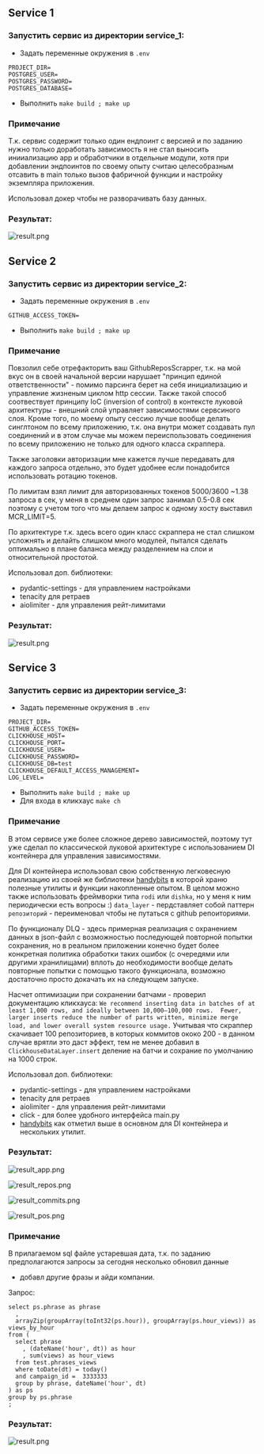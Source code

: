 ## Service 1

### Запустить сервис из директории service_1:
- Задать переменные окружения в `.env`
```
PROJECT_DIR=
POSTGRES_USER=
POSTGRES_PASSWORD=
POSTGRES_DATABASE=
```

- Выполнить `make build ; make up`

### Примечание
Т.к. сервис содержит только один ендпоинт с версией и по заданию нужно только доработать зависимость 
я не стал выносить инииализацию app и обработчики в отдельные модули, хотя при добавлении эндпоинтов по своему опыту
считаю целесобразным отсавить в main только вызов фабричной функции и настройку экземпляра приложения.

Использовал докер чтобы не разворачивать базу данных.

### Результат:

![result.png](service_1/result.png)


## Service 2

### Запустить сервис из директории service_2:
- Задать переменные окружения в `.env`
```
GITHUB_ACCESS_TOKEN=
```

- Выполнить `make build ; make up`

### Примечание
Повзолил себе отрефакторить ваш GithubReposScrapper, т.к. на мой вкус он в своей начальной версии нарушает 
"принцип единой ответственности" - помимо парсинга берет на себя инициализацию и управление жизненым циклом http сессии.
Также такой способ соотвествует принципу IoC (inversion of control) 
в контексте луковой архитектуры - внешний слой управляет зависимостями сервсиного слоя.
Кроме того, по моему опыту сессию лучше вообще делать синглтоном по всему приложению, т.к. она внутри может создавать
пул соединений и в этом случае мы можем переиспользовать соединения по всему приложению не только для одного класса скраппера.

Также заголовки авторизации мне кажется лучше передавать для каждого запроса отдельно, 
это будет удобнее если понадобится использовать ротацию токенов.

По лимитам взял лимит для авторизованных токенов 5000/3600 ~1.38 запроса в сек, 
у меня в среднем один запрос занимал 0.5-0.8 сек поэтому с учетом того что мы делаем запрос к одному хосту выставил 
MCR_LIMIT=5.

По архитектуре т.к. здесь всего один класс скраппера не стал слишком усложнять и делайть слишком много модулей, 
пытался сделать оптимально в плане баланса между разделением на слои и относительной простотой.

Использовал доп. библиотеки:
- pydantic-settings - для управлением настройками
- tenacity для ретраев
- aiolimiter - для управления рейт-лимитами

### Результат:

![result.png](service_2/result.png)


## Service 3

### Запустить сервис из директории service_3:
- Задать переменные окружения в `.env`
```
PROJECT_DIR=
GITHUB_ACCESS_TOKEN=
CLICKHOUSE_HOST=
CLICKHOUSE_PORT=
CLICKHOUSE_USER=
CLICKHOUSE_PASSWORD=
CLICKHOUSE_DB=test
CLICKHOUSE_DEFAULT_ACCESS_MANAGEMENT=
LOG_LEVEL=
```

- Выполнить `make build ; make up`
- Для входа в кликхаус `make ch`


### Примечание
В этом сервисе уже более сложное дерево зависимостей, поэтому тут уже сделал по классической луковой архитектуре 
с использованием DI контейнера для управления зависимостями. 

Для DI контейнера использовал свою собственную легковесную реализацию из своей же библиотеки [handybits](https://github.com/V-ampire/handybits)
в которой храню полезные утилиты и функции накопленные опытом. 
В целом можно также использовать фреймворки типа `rodi` или `dishka`, но у меня к ним периодически есть вопросы :)
`data_layer` - пердставляет собой паттерн `репозиторий` - переименовал чтобы не путаться с github репоиториями.

По функционалу DLQ - здесь примерная реализация с охранением данных в json-файл 
с возможностью последующей повторной попытки сохранения, но в реальном приложении конечно будет более конкретная 
политика обработки таких ошибок (с очередями или другими хранилищами) вплоть до необходимости вообще 
делать повторные попытки с помощью такого функционала, возможно достаточно просто докачать их на следующем запуске.

Насчет оптимизации при сохранении батчами - проверил документацию кликхауса:
`We recommend inserting data in batches of at least 1,000 rows, and ideally between 10,000–100,000 rows. 
Fewer, larger inserts reduce the number of parts written, minimize merge load, and lower overall system resource usage.`
Учитывая что скраппер скачивает 100 репозиториев, в которых коммитов ококо 200 - в данном случае врятли это даст эффект, 
тем не менее добавил в `ClickhouseDataLayer.insert` деление на батчи и сохрание по умолчанию на 1000 строк.

Использовал доп. библиотеки:
- pydantic-settings - для управлением настройками
- tenacity для ретраев
- aiolimiter - для управления рейт-лимитами
- click - для более удобного интерфейса main.py
- [handybits](https://github.com/V-ampire/handybits) как отметил выше в основном для DI контейнера и нескольких утилит.


### Результат:

![result_app.png](service_3/result_app.png)


![result_repos.png](service_3/result_repos.png)


![result_commits.png](service_3/result_repos.png)


![result_pos.png](service_3/result_repos.png)


### Примечание
В прилагаемом sql файле устаревшая дата, т.к. по заданию предполагаются запросы за сегодня несколько обновил данные 
+ добавл другие фразы и айди компании.

Запрос:
```
select ps.phrase as phrase
  , 
  arrayZip(groupArray(toInt32(ps.hour)), groupArray(ps.hour_views)) as views_by_hour
from (
  select phrase
    , (dateName('hour', dt)) as hour
    , sum(views) as hour_views
  from test.phrases_views
  where toDate(dt) = today()
  and campaign_id =  3333333
  group by phrase, dateName('hour', dt)
) as ps
group by ps.phrase
;
```

### Результат:

![result.png](service_4/result.png)
